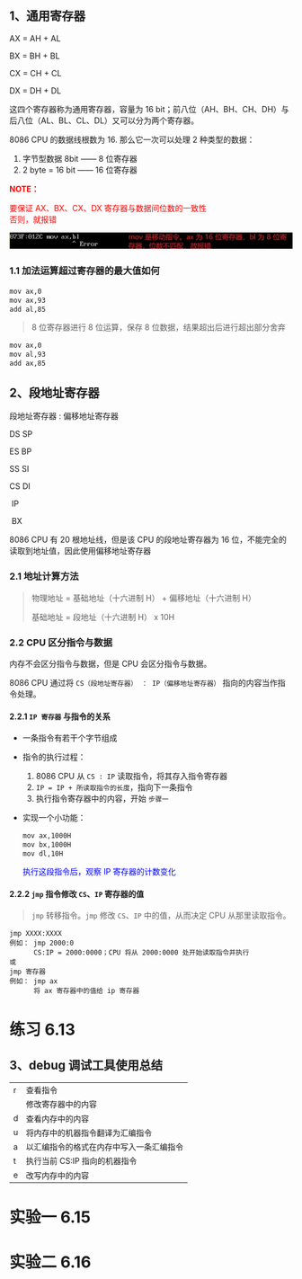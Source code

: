 ## 1、通用寄存器

AX = AH + AL

BX = BH + BL

CX = CH + CL

DX = DH + DL

这四个寄存器称为通用寄存器，容量为 16 bit；前八位（AH、BH、CH、DH）与后八位（AL、BL、CL、DL）又可以分为两个寄存器。 

8086 CPU 的数据线根数为 16. 那么它一次可以处理 2 种类型的数据：

1. 字节型数据 8bit —— 8 位寄存器
2. 2 byte = 16 bit —— 16 位寄存器



<span style="color:red; font-weight: bold;">NOTE：</span>

<p style="color:red;">要保证 AX、BX、CX、DX 寄存器与数据间位数的一致性<br/>
否则，就报错</p>

<img src="./img/寄存器-1.jpg"/>



### 1.1 加法运算超过寄存器的最大值如何

```assembly
mov ax,0
mov ax,93
add al,85
```

> 8 位寄存器进行 8 位运算，保存 8 位数据，结果超出后进行超出部分舍弃

```assembly
mov ax,0
mov al,93
add ax,85
```

## 2、段地址寄存器

段地址寄存器    :    偏移地址寄存器

DS                           SP

ES                           BP

SS                           SI

CS                           DI

​                                IP

​                                BX

 8086 CPU 有 20 根地址线，但是该 CPU 的段地址寄存器为 16 位，不能完全的读取到地址值，因此使用偏移地址寄存器

### 2.1 地址计算方法

> 物理地址 = 基础地址（十六进制 H） + 偏移地址（十六进制 H）
>
> 基础地址 = 段地址（十六进制 H） x 10H

### 2.2 CPU 区分指令与数据

内存不会区分指令与数据，但是 CPU 会区分指令与数据。

8086 CPU 通过将 `CS（段地址寄存器） ： IP（偏移地址寄存器）` 指向的内容当作指令处理。

#### 2.2.1 `IP 寄存器` 与指令的关系

- 一条指令有若干个字节组成

- 指令的执行过程：

  1. 8086 CPU 从 `CS : IP` 读取指令，将其存入指令寄存器
  2. `IP = IP + 所读取指令的长度`，指向下一条指令
  3. 执行指令寄存器中的内容，开始 `步骤一`

- 实现一个小功能：

  ```assembly
  mov ax,1000H
  mov bx,1000H
  mov dl,10H
  ```

  <span style="color: blue;">执行这段指令后，观察 IP 寄存器的计数变化</span>

#### 2.2.2 `jmp` 指令修改 `CS`、`IP` 寄存器的值

> `jmp` 转移指令。`jmp` 修改 `CS`、`IP` 中的值，从而决定 CPU 从那里读取指令。

```assembly
jmp XXXX:XXXX 
例如： jmp 2000:0  
      CS:IP = 2000:0000；CPU 将从 2000:0000 处开始读取指令并执行
或
jmp 寄存器
例如： jmp ax
      将 ax 寄存器中的值给 ip 寄存器
```

# 练习 6.13

## 3、debug 调试工具使用总结

|      |                                          |
| ---- | ---------------------------------------- |
| r    | 查看指令                                 |
|      | 修改寄存器中的内容                       |
| d    | 查看内存中的内容                         |
| u    | 将内存中的机器指令翻译为汇编指令         |
| a    | 以汇编指令的格式在内存中写入一条汇编指令 |
| t    | 执行当前 CS:IP 指向的机器指令            |
| e    | 改写内存中的内容                         |

# 实验一 6.15

# 实验二 6.16

